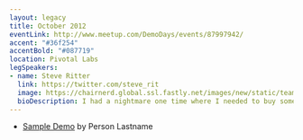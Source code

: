 ```yaml
---
layout: legacy
title: October 2012
eventLink: http://www.meetup.com/DemoDays/events/87997942/
accent: "#36f254"
accentBold: "#087719"
location: Pivotal Labs
legSpeakers:
- name: Steve Ritter
  link: https://twitter.com/steve_rit
  image: https://chairnerd.global.ssl.fastly.net/images/new/static/team/steve_bio.jpg
  bioDescription: I had a nightmare one time where I needed to buy some concert tickets and I got caught in an infinite loop of loading screens and reCAPTCHA's and getting scammed on Craigslist. Well recently, I think New York's very own SeatGeek heard my cries and came down from the heavens with some of the coolest innovation in online tech since Twilio. It's like I'm running NASA's central control board of event ticketing.
---
```


* [Sample Demo](#) by Person Lastname